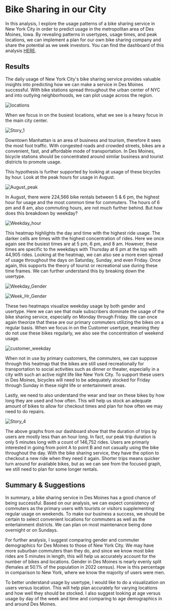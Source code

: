 # Bike Sharing in our City

In this analysis, I explore the usage patterns of a bike sharing service in New York City in order to predict usage in the metropolitan area of Des Moines, Iowa. By revealing patterns in usertypes, usage times, and peak locations, we can implement a plan for our own bike sharing company and share the potential as we seek investors. You can find the dashboard of this analysis [HERE](https://public.tableau.com/views/Challenge1_16793296422620/BikeSharinginOurCity?:language=en-US&:display_count=n&:origin=viz_share_link).


## Results

The daily usage of New York City's bike sharing service provides valuable insights into predicting how we can make a service in Des Moines successful. With bike stations spread throughout the urban center of NYC and into outlying neighborhoods, we can plot usage across the region.

![locations](https://github.com/ChallahBack83/bikesharing/blob/main/images/locations.png)

When we focus in on the busiest locations, what we see is a heavy focus in the main city center.

![Story_1](https://github.com/ChallahBack83/bikesharing/blob/main/images/Story_1.png)

Downtown Manhattan is an area of business and tourism, therefore it sees the most foot traffic. With congested roads and crowded streets, bikes are a convenient, fast, and affordable mode of transportation. In Des Moines, bicycle stations should be concentrated around similar business and tourist districts to promote usage.

This hypothesis is further supported by looking at usage of these bicycles by hour.  Look at the peak hours for usage in August.

![August_peak](https://github.com/ChallahBack83/bikesharing/blob/main/images/Aug_Peak.png)

In August, there were 224,566 bike rentals between 5 & 6 pm, the highest hour for usage and the most common time for commuters.  The hours of 6 pm and 8 am, also commuting hours, are not much further behind. But how does this breakdown by weekday?

![Weekday_hour](https://github.com/ChallahBack83/bikesharing/blob/main/images/Weekday_Hour.png)

This heatmap highlights the day and time with the highest ride usage. The darker cells are times with the highest concentration of rides. Here we once again see the busiest times are at 5 pm, 6 pm, and 8 am.  However, these times are specific to the weekdays with Thursday at 6 pm at the top with 44,905 rides. Looking at the heatmap, we can also see a more even spread of usage throughout the days on Saturday, Sunday, and even Friday. Once again, this supports the theory of tourist or recreational use during these time frames. We can further understand this by breaking down the usertype.

![Weekday_Gender](https://github.com/ChallahBack83/bikesharing/blob/main/images/Weekday_Gender.png)  

![Week_Hr_Gender](https://github.com/ChallahBack83/bikesharing/blob/main/images/Week_Hr_gender.png)

These two heatmaps visualize weekday usage by both gender and usertype.  Here we can see that male subscribers dominate the usage of the bike sharing service, especially on Monday through Friday. We can once again theorize that these are our primary commuters utilizing the bikes on a regular basis.  When we focus in on the Customer usertype, meaning they do not use these bikes regularly, we also see the concentration of weekend usage.

![customer_weekday](https://github.com/ChallahBack83/bikesharing/blob/main/images/customer_weekday.png)

When not in use by primary customers, the commuters, we can suppose through this heatmap that the bikes are still used recreationally for transportation to social activities such as dinner or theater, especially in a city with such an active night life like New York City. To support these users in Des Moines, bicycles will need to be adequately stocked for Friday through Sunday in these night life or entertainment areas.

Lastly, we need to also understand the wear and tear on these bikes by how long they are used and how often. This will help us stock an adequate amount of bikes to allow for checkout times and plan for how often we may need to do repairs.

![Story_4](https://github.com/ChallahBack83/bikesharing/blob/main/images/Story_4.png)

The above graphs from our dashboard show that the duration of trips by users are mostly less than an hour long. In fact, our peak trip duration is only 5 minutes long with a count of 146,752 rides. Users are primarly interested in going from point A to point B and not casually using the bike throughout the day. With the bike sharing service, they have the option to checkout a new ride when they need it again. Shorter trips means quicker turn around for available bikes, but as we can see from the focused graph, we still need to plan for some longer rentals.


## Summary & Suggestions

In summary, a bike sharing service in Des Moines has a good chance of being successful.  Based on our analysis, we can expect consistency of commuters as the primary users with tourists or visitors supplementing regular usage on weekends.  To make our business a success, we should be certain to select convenient locations for commuters as well as the entertainment districts. We can plan on most maintenance being done overnight or on Sundays.

For further analysis, I suggest comparing gender and commuter demographics for Des Moines to those of New York City. We may have more suburban commuters than they do, and since we know most bike rides are 5 minutes in length, this will help us accurately account for the number of bikes and locations.  Gender in Des Moines is nearly evenly split (females at 50.1% of the population in 2022 census).  How is this percentage in comparison to New York, where we know the  majority of users were men.

To better understand usage by usertype, I would like to do a visualization on users versus location.  This will help plan accurately for varying locations and how well they should be stocked. I also suggest looking at age versus usage by day of the week and time and comparing to age demographics in and around Des Moines.

